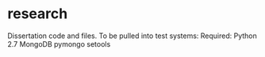 research
========

Dissertation code and files.
To be pulled into test systems:
Required:
Python 2.7
MongoDB
pymongo
setools
